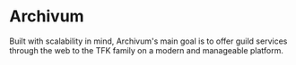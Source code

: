 # Archivum

Built with scalability in mind, Archivum's main goal is to offer guild services through the web to the TFK family 
on a modern and manageable platform.
